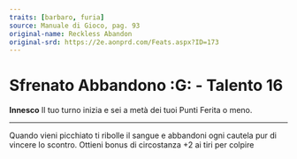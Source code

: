 ```yaml
---
traits: [barbaro, furia]
source: Manuale di Gioco, pag. 93
original-name: Reckless Abandon
original-srd: https://2e.aonprd.com/Feats.aspx?ID=173
---
```


# Sfrenato Abbandono :G: - Talento 16

**Innesco** Il tuo turno inizia e sei a metà dei tuoi Punti Ferita o meno.

---

Quando vieni picchiato ti ribolle il sangue e abbandoni ogni cautela pur di
vincere lo scontro. Ottieni bonus di circostanza +2 ai tiri per colpire
